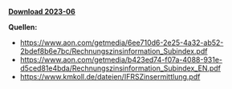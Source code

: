 [**Download 2023-06**](https://downgit.github.io/#/home?url=https://github.com/GeorgGoldbach/Zinsarchiv/tree/master/2023-06)

**Quellen:**
* https://www.aon.com/getmedia/6ee710d6-2e25-4a32-ab52-2bdef8b6e7bc/Rechnungszinsinformation_Subindex.pdf
* https://www.aon.com/getmedia/b423ed74-f07a-4088-931e-d5ced81e4bda/Rechnungszinsinformation_Subindex_EN.pdf
* https://www.kmkoll.de/dateien/IFRSZinsermittlung.pdf
